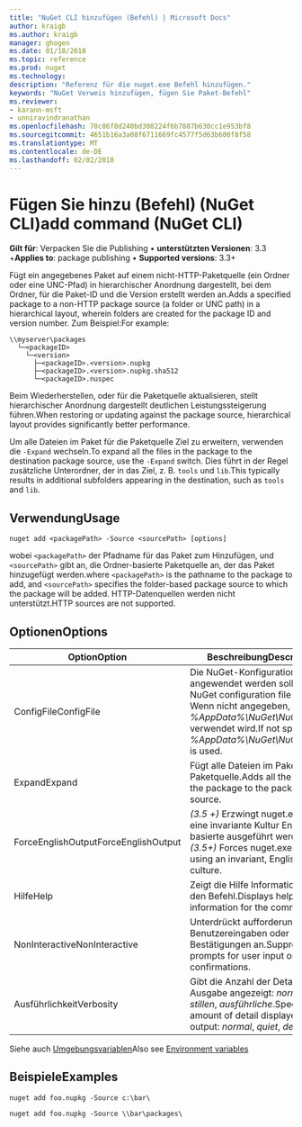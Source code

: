 ```yaml
---
title: "NuGet CLI hinzufügen (Befehl) | Microsoft Docs"
author: kraigb
ms.author: kraigb
manager: ghogen
ms.date: 01/18/2018
ms.topic: reference
ms.prod: nuget
ms.technology: 
description: "Referenz für die nuget.exe Befehl hinzufügen."
keywords: "NuGet Verweis hinzufügen, fügen Sie Paket-Befehl"
ms.reviewer:
- karann-msft
- unniravindranathan
ms.openlocfilehash: 70c86f8d240bd308224f6b7887b630cc1e953bf8
ms.sourcegitcommit: 4651b16a3a08f6711669fc4577f5d63b600f8f58
ms.translationtype: MT
ms.contentlocale: de-DE
ms.lasthandoff: 02/02/2018
---
```

# <a name="add-command-nuget-cli"></a><span data-ttu-id="6fa8f-104">Fügen Sie hinzu (Befehl) (NuGet CLI)</span><span class="sxs-lookup"><span data-stu-id="6fa8f-104">add command (NuGet CLI)</span></span>

<span data-ttu-id="6fa8f-105">**Gilt für**: Verpacken Sie die Publishing &bullet; **unterstützten Versionen**: 3.3 +</span><span class="sxs-lookup"><span data-stu-id="6fa8f-105">**Applies to**: package publishing &bullet; **Supported versions**: 3.3+</span></span>

<span data-ttu-id="6fa8f-106">Fügt ein angegebenes Paket auf einem nicht-HTTP-Paketquelle (ein Ordner oder eine UNC-Pfad) in hierarchischer Anordnung dargestellt, bei dem Ordner, für die Paket-ID und die Version erstellt werden an.</span><span class="sxs-lookup"><span data-stu-id="6fa8f-106">Adds a specified package to a non-HTTP package source (a folder or UNC path) in a hierarchical layout, wherein folders are created for the package ID and version number.</span></span> <span data-ttu-id="6fa8f-107">Zum Beispiel:</span><span class="sxs-lookup"><span data-stu-id="6fa8f-107">For example:</span></span>

    \\myserver\packages
      └─<packageID>
        └─<version>
          ├─<packageID>.<version>.nupkg
          ├─<packageID>.<version>.nupkg.sha512
          └─<packageID>.nuspec

<span data-ttu-id="6fa8f-108">Beim Wiederherstellen, oder für die Paketquelle aktualisieren, stellt hierarchischer Anordnung dargestellt deutlichen Leistungssteigerung führen.</span><span class="sxs-lookup"><span data-stu-id="6fa8f-108">When restoring or updating against the package source, hierarchical layout provides significantly better performance.</span></span>

<span data-ttu-id="6fa8f-109">Um alle Dateien im Paket für die Paketquelle Ziel zu erweitern, verwenden die `-Expand` wechseln.</span><span class="sxs-lookup"><span data-stu-id="6fa8f-109">To expand all the files in the package to the destination package source, use the `-Expand` switch.</span></span> <span data-ttu-id="6fa8f-110">Dies führt in der Regel zusätzliche Unterordner, der in das Ziel, z. B. `tools` und `lib`.</span><span class="sxs-lookup"><span data-stu-id="6fa8f-110">This typically results in additional subfolders appearing in the destination, such as `tools` and `lib`.</span></span>

## <a name="usage"></a><span data-ttu-id="6fa8f-111">Verwendung</span><span class="sxs-lookup"><span data-stu-id="6fa8f-111">Usage</span></span>

```cli
nuget add <packagePath> -Source <sourcePath> [options]
```

<span data-ttu-id="6fa8f-112">wobei `<packagePath>` der Pfadname für das Paket zum Hinzufügen, und `<sourcePath>` gibt an, die Ordner-basierte Paketquelle an, der das Paket hinzugefügt werden.</span><span class="sxs-lookup"><span data-stu-id="6fa8f-112">where `<packagePath>` is the pathname to the package to add, and `<sourcePath>` specifies the folder-based package source to which the package will be added.</span></span> <span data-ttu-id="6fa8f-113">HTTP-Datenquellen werden nicht unterstützt.</span><span class="sxs-lookup"><span data-stu-id="6fa8f-113">HTTP sources are not supported.</span></span>

## <a name="options"></a><span data-ttu-id="6fa8f-114">Optionen</span><span class="sxs-lookup"><span data-stu-id="6fa8f-114">Options</span></span>

| <span data-ttu-id="6fa8f-115">Option</span><span class="sxs-lookup"><span data-stu-id="6fa8f-115">Option</span></span> | <span data-ttu-id="6fa8f-116">Beschreibung</span><span class="sxs-lookup"><span data-stu-id="6fa8f-116">Description</span></span> |
| --- | --- |
| <span data-ttu-id="6fa8f-117">ConfigFile</span><span class="sxs-lookup"><span data-stu-id="6fa8f-117">ConfigFile</span></span> | <span data-ttu-id="6fa8f-118">Die NuGet-Konfigurationsdatei angewendet werden soll.</span><span class="sxs-lookup"><span data-stu-id="6fa8f-118">The NuGet configuration file to apply.</span></span> <span data-ttu-id="6fa8f-119">Wenn nicht angegeben, *%AppData%\NuGet\NuGet.Config* verwendet wird.</span><span class="sxs-lookup"><span data-stu-id="6fa8f-119">If not specified, *%AppData%\NuGet\NuGet.Config* is used.</span></span>| 
| <span data-ttu-id="6fa8f-120">Expand</span><span class="sxs-lookup"><span data-stu-id="6fa8f-120">Expand</span></span> | <span data-ttu-id="6fa8f-121">Fügt alle Dateien im Paket für die Paketquelle.</span><span class="sxs-lookup"><span data-stu-id="6fa8f-121">Adds all the files in the package to the package source.</span></span> |
| <span data-ttu-id="6fa8f-122">ForceEnglishOutput</span><span class="sxs-lookup"><span data-stu-id="6fa8f-122">ForceEnglishOutput</span></span> | <span data-ttu-id="6fa8f-123">*(3.5 +)*  Erzwingt nuget.exe über eine invariante Kultur Englisch-basierte ausgeführt werden.</span><span class="sxs-lookup"><span data-stu-id="6fa8f-123">*(3.5+)* Forces nuget.exe to run using an invariant, English-based culture.</span></span> |
| <span data-ttu-id="6fa8f-124">Hilfe</span><span class="sxs-lookup"><span data-stu-id="6fa8f-124">Help</span></span> | <span data-ttu-id="6fa8f-125">Zeigt die Hilfe Informationen für den Befehl.</span><span class="sxs-lookup"><span data-stu-id="6fa8f-125">Displays help information for the command.</span></span> |
| <span data-ttu-id="6fa8f-126">NonInteractive</span><span class="sxs-lookup"><span data-stu-id="6fa8f-126">NonInteractive</span></span> | <span data-ttu-id="6fa8f-127">Unterdrückt aufforderungen für Benutzereingaben oder Bestätigungen an.</span><span class="sxs-lookup"><span data-stu-id="6fa8f-127">Suppresses prompts for user input or confirmations.</span></span> |
| <span data-ttu-id="6fa8f-128">Ausführlichkeit</span><span class="sxs-lookup"><span data-stu-id="6fa8f-128">Verbosity</span></span> | <span data-ttu-id="6fa8f-129">Gibt die Anzahl der Details in der Ausgabe angezeigt: *normalen*, *stillen*, *ausführliche*.</span><span class="sxs-lookup"><span data-stu-id="6fa8f-129">Specifies the amount of detail displayed in the output: *normal*, *quiet*, *detailed*.</span></span> |

<span data-ttu-id="6fa8f-130">Siehe auch [Umgebungsvariablen](cli-ref-environment-variables.md)</span><span class="sxs-lookup"><span data-stu-id="6fa8f-130">Also see [Environment variables](cli-ref-environment-variables.md)</span></span>

## <a name="examples"></a><span data-ttu-id="6fa8f-131">Beispiele</span><span class="sxs-lookup"><span data-stu-id="6fa8f-131">Examples</span></span>

```cli
nuget add foo.nupkg -Source c:\bar\

nuget add foo.nupkg -Source \\bar\packages\
```
